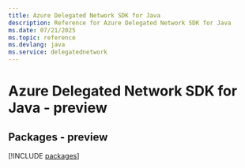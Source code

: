 ```yaml
---
title: Azure Delegated Network SDK for Java
description: Reference for Azure Delegated Network SDK for Java
ms.date: 07/21/2025
ms.topic: reference
ms.devlang: java
ms.service: delegatednetwork
---
```

# Azure Delegated Network SDK for Java - preview
## Packages - preview
[!INCLUDE [packages](delegated-network-index.md)]